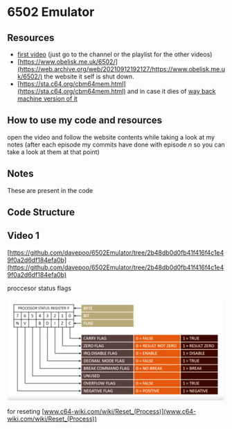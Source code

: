 # 6502 Emulator

## Resources
- [first video](https://youtu.be/qJgsuQoy9bc) (just go to the channel or the playlist for the other videos)
- [https://www.obelisk.me.uk/6502/](https://web.archive.org/web/20210912192127/https://www.obelisk.me.uk/6502/) the website it self is shut down.
- [https://sta.c64.org/cbm64mem.html](https://sta.c64.org/cbm64mem.html) and in case it dies of [way back machine version of it]()

## How to use my code and resources

open the video and follow the website contents while taking a look at my notes (after each episode my commits have done with episode _n_ so you can take a look at them at that point) 

## Notes 

These are present in the code

## Code Structure

## Video 1

[https://github.com/davepoo/6502Emulator/tree/2b48db0d0fb41f416f4c1e49f0a2d6df184efa0b](https://github.com/davepoo/6502Emulator/tree/2b48db0d0fb41f416f4c1e49f0a2d6df184efa0b)

proccesor status flags

![proccesor_status_register_flags](./assets/proccesor_status_register_flags.png)

for reseting
[www.c64-wiki.com/wiki/Reset_(Process)](www.c64-wiki.com/wiki/Reset_(Process))